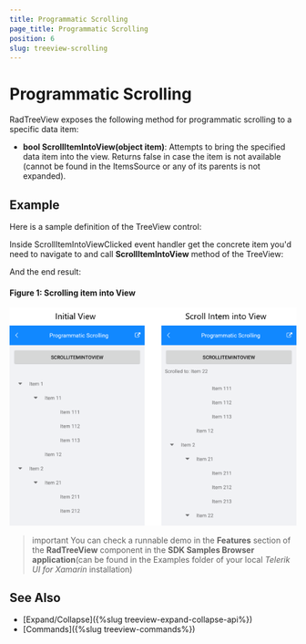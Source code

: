 ```yaml
---
title: Programmatic Scrolling
page_title: Programmatic Scrolling
position: 6
slug: treeview-scrolling
---
```


# Programmatic Scrolling #

RadTreeView exposes the following method for programmatic scrolling to a specific data item: 

* **bool ScrollItemIntoView(object item)**: Attempts to bring the specified data item into the view. Returns false in case the item is not available (cannot be found in the ItemsSource or any of its parents is not expanded).
 
## Example

Here is a sample definition of the TreeView control:

<snippet id='treeview-programmatic-scrolling-xaml'/>

Inside ScrollItemIntoViewClicked event handler get the concrete item you'd need to navigate to and call **ScrollItemIntoView** method of the TreeView:

<snippet id='treeview-programmaticscrolling-code'/>
	
And the end result:

#### Figure 1: Scrolling item into View

![](images/treeview_scrolling.png)

>important You can check a runnable demo in the **Features** section of the **RadTreeView** component in the **SDK Samples Browser application**(can be found in the Examples folder of your local *Telerik UI for Xamarin* installation)

## See Also

* [Expand/Collapse]({%slug treeview-expand-collapse-api%})
* [Commands]({%slug treeview-commands%})
